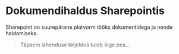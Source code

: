 # Dokumendihaldus Sharepointis

Sharepoint on suurepärane platvorm tööks dokumentidega ja nende haldamiseks.

> Täpsem lahenduse kirjeldus tuleb õige pea...